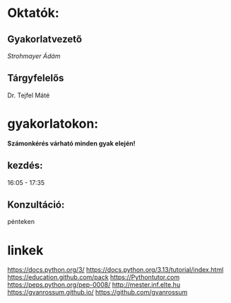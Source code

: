 # Oktatók:

## Gyakorlatvezető
*Strohmayer Ádám*

## Tárgyfelelős
Dr. Tejfel Máté

# gyakorlatokon:
**Számonkérés várható minden gyak elején!**

## kezdés:
16:05 - 17:35

## Konzultáció:
pénteken

# linkek
https://docs.python.org/3/
https://docs.python.org/3.13/tutorial/index.html
https://education.github.com/pack
https://Pythontutor.com
https://peps.python.org/pep-0008/
http://mester.inf.elte.hu
https://gvanrossum.github.io/
https://github.com/gvanrossum
